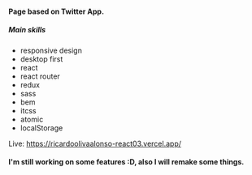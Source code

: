 #### Page based on Twitter App.
##### Main skills
- responsive design
- desktop first
- react
- react router
- redux
- sass
- bem
- itcss
- atomic
- localStorage

Live: https://ricardoolivaalonso-react03.vercel.app/

#### I'm still working on some features :D,  also I will remake some things.

